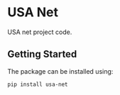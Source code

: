 # USA Net

USA net project code.

## Getting Started

The package can be installed using:

```bash
pip install usa-net
```
